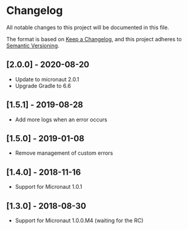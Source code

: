 # Changelog

All notable changes to this project will be documented in this file.

The format is based on [Keep a Changelog](https://keepachangelog.com/en/1.0.0/),
and this project adheres to [Semantic Versioning](https://semver.org/spec/v2.0.0.html).

## [2.0.0] - 2020-08-20

* Update to micronaut 2.0.1
* Upgrade Gradle to 6.6

## [1.5.1] - 2019-08-28

* Add more logs when an error occurs

## [1.5.0] - 2019-01-08

* Remove management of custom errors

## [1.4.0] - 2018-11-16

* Support for Micronaut 1.0.1


## [1.3.0] - 2018-08-30

* Support for Micronaut 1.0.0.M4 (waiting for the RC)

